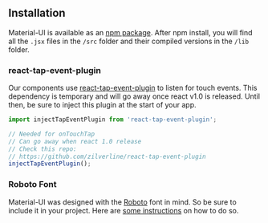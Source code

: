 ## Installation

Material-UI is available as an [npm package](https://www.npmjs.org/package/material-ui).
After npm install, you will find all the `.jsx` files in the `/src` folder and
their compiled versions in the `/lib` folder.

### react-tap-event-plugin

Our components use [react-tap-event-plugin](https://github.com/zilverline/react-tap-event-plugin)
to listen for touch events.
This dependency is temporary and will go away once react v1.0 is released.
Until then, be sure to inject this plugin at the start of your app.

```js
import injectTapEventPlugin from 'react-tap-event-plugin';

// Needed for onTouchTap
// Can go away when react 1.0 release
// Check this repo:
// https://github.com/zilverline/react-tap-event-plugin
injectTapEventPlugin();
```

### Roboto Font

Material-UI was designed with the [Roboto](http://www.google.com/fonts/specimen/Roboto)
font in mind.
So be sure to include it in your project.
Here are [some instructions](http://www.google.com/fonts#UsePlace:use/Collection:Roboto:400,300,500)
on how to do so.
